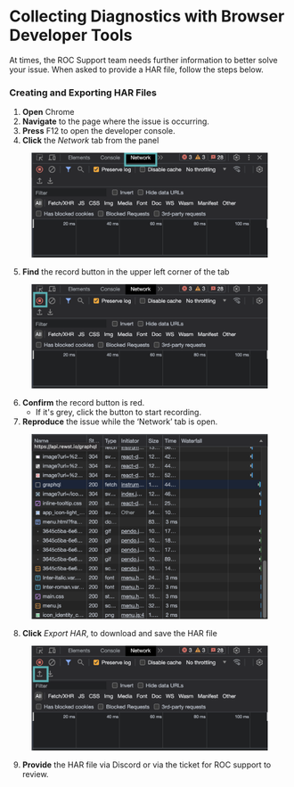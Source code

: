 # Collecting Diagnostics with Browser  Developer Tools

At times, the ROC Support team needs further information to better solve your issue. When asked to provide a HAR file, follow the steps below.

### Creating and Exporting HAR Files

1. **Open** Chrome&#x20;
2. **Navigate** to the page where the issue is occurring.
3. **Press** F12 to open the developer console.&#x20;
4. **Click** the _Network_ tab from the panel

<figure><img src="../../.gitbook/assets/image (10).png" alt=""><figcaption></figcaption></figure>

5. **Find** the record button in the upper left corner of the tab&#x20;

<figure><img src="../../.gitbook/assets/image (9).png" alt=""><figcaption></figcaption></figure>

6. **Confirm** the record button is red.&#x20;
   * If it's grey, click the button to start recording.&#x20;
7. **Reproduce** the issue while the ‘Network’ tab is open.

<figure><img src="../../.gitbook/assets/image (8).png" alt=""><figcaption></figcaption></figure>

8. **Click** _Export HAR_, to download and save the HAR file

<figure><img src="../../.gitbook/assets/image (7).png" alt=""><figcaption></figcaption></figure>

9. **Provide** the HAR file via Discord or via the ticket for ROC support to review.
